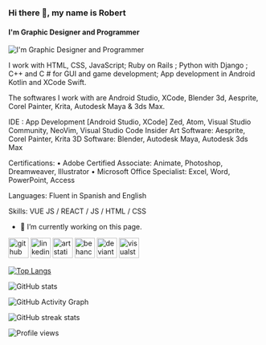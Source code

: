 ### Hi there 👋, my name is Robert
#### I'm Graphic Designer and Programmer
![I'm Graphic Designer and Programmer](https://arturssmirnovs.github.io/github-profile-readme-generator/images/banner.png)

I work with HTML, CSS, JavaScript; Ruby on Rails ; Python with Django ; C++ and C # for GUI and game development; App development in Android Kotlin and XCode Swift. 

The softwares I work with are Android Studio, XCode, Blender 3d, Aesprite, Corel Painter, Krita, Autodesk Maya & 3ds Max.

IDE : 
App Development [Android Studio, XCode]
Zed, Atom, Visual Studio Community, NeoVim, Visual Studio Code Insider
Art Software: Aesprite, Corel Painter, Krita
3D Software: Blender, Autodesk Maya, Autodesk 3ds Max


Certifications: 
• Adobe Certified Associate: Animate, Photoshop, Dreamweaver, Illustrator
• Microsoft Office Specialist: Excel, Word, PowerPoint, Access

Languages:
Fluent in Spanish and English


Skills: VUE JS / REACT / JS / HTML / CSS

- 🔭 I’m currently working on this page. 


[<img src='https://cdn.jsdelivr.net/npm/simple-icons@3.0.1/icons/github.svg' alt='github' height='40'>](https://github.com/robfernan)  [<img src='https://cdn.jsdelivr.net/npm/simple-icons@3.0.1/icons/linkedin.svg' alt='linkedin' height='40'>](https://www.linkedin.com/in/https://www.linkedin.com/in/robfernan//)  [<img src='https://cdn.jsdelivr.net/npm/simple-icons@3.0.1/icons/artstation.svg' alt='artstation' height='40'>](https://www.artstation.com/robertfernandez7)  [<img src='https://cdn.jsdelivr.net/npm/simple-icons@3.0.1/icons/behance.svg' alt='behance' height='40'>](https://www.behance.net/robertfern5088)  [<img src='https://cdn.jsdelivr.net/npm/simple-icons@3.0.1/icons/deviantart.svg' alt='deviantart' height='40'>](a)  [<img src='https://cdn.jsdelivr.net/npm/simple-icons@3.0.1/icons/visualstudio.svg' alt='visualstudio' height='40'>](g)  

[![Top Langs](https://github-readme-stats.vercel.app/api/top-langs/?username=robfernan)](https://github.com/anuraghazra/github-readme-stats)

![GitHub stats](https://github-readme-stats.vercel.app/api?username=robfernan&show_icons=true)  

![GitHub Activity Graph](https://activity-graph.herokuapp.com/graph?username=robfernan)  

![GitHub streak stats](https://streak-stats.demolab.com/?user=robfernan)  

![Profile views](https://gpvc.arturio.dev/robfernan)  
